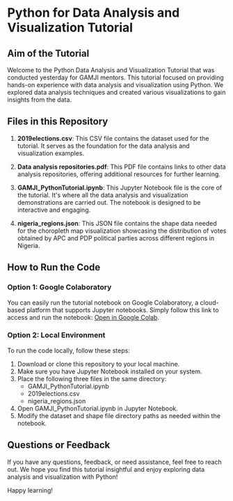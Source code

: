 # Python for Data Analysis and Visualization Tutorial

## Aim of the Tutorial
Welcome to the Python Data Analysis and Visualization Tutorial that was conducted yesterday for GAMJI mentors. This tutorial focused on providing hands-on experience with data analysis and visualization using Python. We explored data analysis techniques and created various visualizations to gain insights from the data.

## Files in this Repository

1. **2019elections.csv**: This CSV file contains the dataset used for the tutorial. It serves as the foundation for the data analysis and visualization examples.

2. **Data analysis repositories.pdf**: This PDF file contains links to other data analysis repositories, offering additional resources for further learning.

3. **GAMJI_PythonTutorial.ipynb**: This Jupyter Notebook file is the core of the tutorial. It's where all the data analysis and visualization demonstrations are carried out. The notebook is designed to be interactive and engaging.

4. **nigeria_regions.json**: This JSON file contains the shape data needed for the choropleth map visualization showcasing the distribution of votes obtained by APC and PDP political parties across different regions in Nigeria.

## How to Run the Code

### Option 1: Google Colaboratory

You can easily run the tutorial notebook on Google Colaboratory, a cloud-based platform that supports Jupyter notebooks. Simply follow this link to access and run the notebook: [Open in Google Colab](https://colab.research.google.com/github/your-username/your-repo/blob/main/GAMJI_PythonTutorial.ipynb).

### Option 2: Local Environment

To run the code locally, follow these steps:

1. Download or clone this repository to your local machine.
2. Make sure you have Jupyter Notebook installed on your system.
3. Place the following three files in the same directory:
   - GAMJI_PythonTutorial.ipynb
   - 2019elections.csv
   - nigeria_regions.json
4. Open GAMJI_PythonTutorial.ipynb in Jupyter Notebook.
5. Modify the dataset and shape file directory paths as needed within the notebook.

## Questions or Feedback

If you have any questions, feedback, or need assistance, feel free to reach out. We hope you find this tutorial insightful and enjoy exploring data analysis and visualization with Python!

Happy learning!
